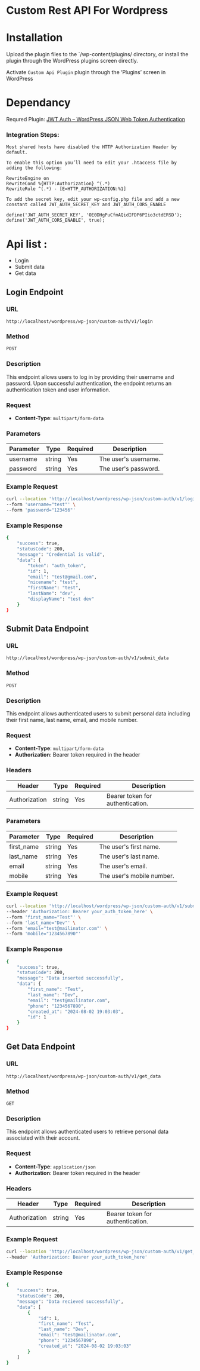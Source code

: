 # Custom Rest API For Wordpress

# Installation

Upload the plugin files to the `/wp-content/plugins/ directory, or install the plugin through the WordPress plugins screen directly.

Activate `Custom Api Plugin` plugin through the ‘Plugins’ screen in WordPress

# Dependancy

Requred Plugin:
[JWT Auth – WordPress JSON Web Token Authentication](https://wordpress.org/plugins/jwt-auth/)

### Integration Steps:
    
    
    Most shared hosts have disabled the HTTP Authorization Header by default.

    To enable this option you’ll need to edit your .htaccess file by adding the following:

    RewriteEngine on
    RewriteCond %{HTTP:Authorization} ^(.*)
    RewriteRule ^(.*) - [E=HTTP_AUTHORIZATION:%1]

    To add the secret key, edit your wp-config.php file and add a new constant called JWT_AUTH_SECRET_KEY and JWT_AUTH_CORS_ENABLE

    define('JWT_AUTH_SECRET_KEY', 'OE0DHgPuCfmAQidIFDP6PIio3ctdERSD');
    define('JWT_AUTH_CORS_ENABLE', true);



# Api list :

* Login
* Submit data
* Get data


## Login Endpoint

### URL
`http://localhost/wordpress/wp-json/custom-auth/v1/login`

### Method
`POST`

### Description
This endpoint allows users to log in by providing their username and password. Upon successful authentication, the endpoint returns an authentication token and user information.

### Request

- **Content-Type**: `multipart/form-data`

### Parameters

| Parameter | Type   | Required | Description       |
|-----------|--------|----------|-------------------|
| username  | string | Yes      | The user's username. |
| password  | string | Yes      | The user's password. |

### Example Request

```sh
curl --location 'http://localhost/wordpress/wp-json/custom-auth/v1/login' \
--form 'username="test"' \
--form 'password="123456"'
```

### Example Response 

```sh
{
    "success": true,
    "statusCode": 200,
    "message": "Credential is valid",
    "data": {
        "token": "auth_token",
        "id": 1,
        "email": "test@gmail.com",
        "nicename": "test",
        "firstName": "test",
        "lastName": "dev",
        "displayName": "test dev"
    }
}
```


## Submit Data Endpoint

### URL
`http://localhost/wordpress/wp-json/custom-auth/v1/submit_data`

### Method
`POST`

### Description
This endpoint allows authenticated users to submit personal data including their first name, last name, email, and mobile number.

### Request

- **Content-Type**: `multipart/form-data`
- **Authorization**: Bearer token required in the header

### Headers

| Header        | Type   | Required | Description               |
|---------------|--------|----------|---------------------------|
| Authorization | string | Yes      | Bearer token for authentication. |

### Parameters

| Parameter  | Type   | Required | Description            |
|------------|--------|----------|------------------------|
| first_name | string | Yes      | The user's first name. |
| last_name  | string | Yes      | The user's last name.  |
| email      | string | Yes      | The user's email.      |
| mobile     | string | Yes      | The user's mobile number. |

### Example Request

```sh
curl --location 'http://localhost/wordpress/wp-json/custom-auth/v1/submit_data' \
--header 'Authorization: Bearer your_auth_token_here' \
--form 'first_name="Test"' \
--form 'last_name="Dev"' \
--form 'email="test@mailinator.com"' \
--form 'mobile="1234567890"'

```

### Example Response 

```sh
{
    "success": true,
    "statusCode": 200,
    "message": "Data inserted successfully",
    "data": {
        "first_name": "Test",
        "last_name": "Dev",
        "email": "test@mailinator.com",
        "phone": "1234567890",
        "created_at": "2024-08-02 19:03:03",
        "id": 1
    }
}
```


## Get Data Endpoint

### URL
`http://localhost/wordpress/wp-json/custom-auth/v1/get_data`

### Method
`GET`

### Description
This endpoint allows authenticated users to retrieve personal data associated with their account.

### Request

- **Content-Type**: `application/json`
- **Authorization**: Bearer token required in the header

### Headers

| Header        | Type   | Required | Description               |
|---------------|--------|----------|---------------------------|
| Authorization | string | Yes      | Bearer token for authentication. |

### Example Request

```sh
curl --location 'http://localhost/wordpress/wp-json/custom-auth/v1/get_data' \
--header 'Authorization: Bearer your_auth_token_here'

```

### Example Response 

```sh
{
    "success": true,
    "statusCode": 200,
    "message": "Data recieved successfully",
    "data": [
        {
            "id": 1,
            "first_name": "Test",
            "last_name": "Dev",
            "email": "test@mailinator.com",
            "phone": "1234567890",
            "created_at": "2024-08-02 19:03:03"
        }
    ]
}
```

